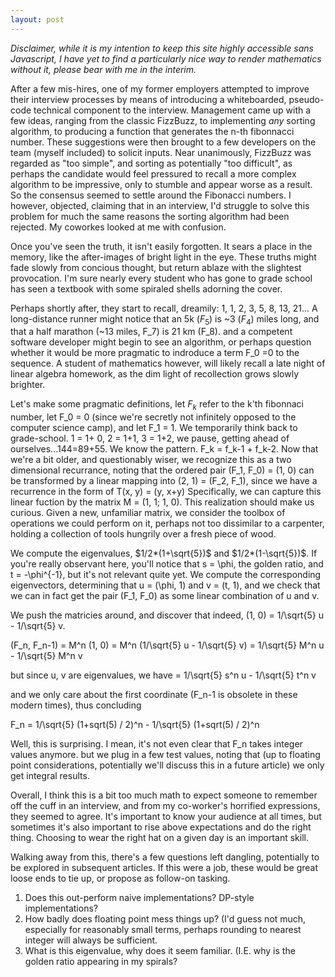 ```yaml
---
layout: post
---
```


*Disclaimer, while it is my intention to keep this site highly accessible sans Javascript, I have yet to find a particularly nice way to render mathematics without it, please bear with me in the interim.*

After a few mis-hires, one of my former employers attempted to improve their interview processes by means of introducing a whiteboarded, pseudo-code technical component to the interview. Management came up with a few ideas, ranging from the classic FizzBuzz, to implementing *any* sorting algorithm, to producing a function that generates the n-th fibonnacci number. These suggestions were then brought to a few developers on the team (myself included) to solicit inputs. Near unanimously, FizzBuzz was regarded as "too simple", and sorting as potentially "too difficult", as perhaps the candidate would feel pressured to recall a more complex algorithm to be impressive, only to stumble and appear worse as a result. So the consensus seemed to settle around the Fibonacci numbers. I however, objected, claiming that in an interview, I'd struggle to solve this problem for much the same reasons the sorting algorithm had been rejected. My coworkes looked at me with confusion. 

Once you've seen the truth, it isn't easily forgotten. It sears a place in the memory, like the after-images of bright light in the eye. These truths might fade slowly from concious thought, but return ablaze with the slightest provocation. I'm sure nearly every student who has gone to grade school has seen a textbook with some spiraled shells adorning the cover. 

Perhaps shortly after, they start to recall, dreamily: 1, 1, 2, 3, 5, 8, 13, 21... A long-distance runner might notice that an 5k ($F_5$) is ~3 ($F_4$) miles long, and that a half marathon (~13 miles, F_7) is 21 km (F_8). and a competent software developer might begin to see an algorithm, or perhaps question whether it would be more pragmatic to indroduce a term F_0 =0 to the sequence. A student of mathematics however, will likely recall a late night of linear algebra homework, as the dim light of recollection grows slowly brighter. 

Let's make some pragmatic definitions, let $F_k$ refer to the k'th fibonnaci number, let F_0 = 0 (since we're secretly not infinitely opposed to the computer science camp), and let F_1 = 1. We temporarily think back to grade-school. 1 = 1+ 0, 2 = 1+1, 3 = 1+2, we pause, getting ahead of ourselves...144=89+55. We know the pattern. F_k = f_k-1 + f_k-2. Now that we're a bit older, and questionably wiser, we recognize this as a two dimensional recurrance, noting that the ordered pair (F_1, F_0) = (1, 0) can be transformed by a linear mapping into (2, 1) = (F_2, F_1), since we have a recurrence in the form of T(x, y) = (y, x+y) Specifically, we can capture this linear fuction by the matrix M = (1, 1; 1, 0). This realization should make us curious. Given a new, unfamiliar matrix, we consider the toolbox of operations we could perform on it, perhaps not too dissimilar to a carpenter, holding a collection of tools hungrily over a fresh piece of wood. 

We compute the eigenvalues, $1/2*(1+\sqrt{5})$ and  $1/2*(1-\sqrt{5})$. If you're really observant here, you'll notice that s = \phi, the golden ratio, and t = -\phi^{-1}, but it's not relevant quite yet. We compute the corresponding eigenvectors, determining that u = (\phi, 1) and v = (t, 1), and we check that we can in fact get the pair (F_1, F_0) as some linear combination of u and v. 

We push the matricies around, and discover that indeed, (1, 0) = 1/\sqrt{5} u - 1/\sqrt{5} v. 

(F_n, F_n-1) = M^n (1, 0) = M^n (1/\sqrt{5} u - 1/\sqrt{5} v) 
 = 1/\sqrt{5} M^n u - 1/\sqrt{5} M^n v

but since u, v are eigenvalues, we have
 = 1/\sqrt{5} s^n u - 1/\sqrt{5} t^n v

 and we only care about the first coordinate (F_n-1 is obsolete in these modern times), 
 thus concluding 

F_n =  1/\sqrt{5} (1+sqrt(5) / 2)^n  - 1/\sqrt{5} (1+sqrt(5) / 2)^n 

Well, this is surprising. I mean, it's not even clear that F_n takes integer values anymore. but we plug in a few test values, noting that (up to floating point considerations, potentially we'll discuss this in a future article) we only get integral results. 

Overall, I think this is a bit too much math to expect someone to remember off the cuff in an interview, and from my co-worker's horrified expressions, they seemed to agree. It's important to know your audience at all times, but sometimes it's also important to rise above expectations and do the right thing. Choosing to wear the right hat on a given day is an important skill. 

Walking away from this, there's a few questions left dangling, potentially to be explored in subsequent articles. If this were a job, these would be great loose ends to tie up, or propose as follow-on tasking. 

 1. Does this out-perform naive implementations? DP-style implementations?
 2. How badly does floating point mess things up? (I'd guess not much, especially for reasonably small terms, perhaps rounding to nearest integer will always be sufficient. 
 3. What is this eigenvalue, why does it seem familiar. (I.E. why is the golden ratio appearing in my spirals? 
